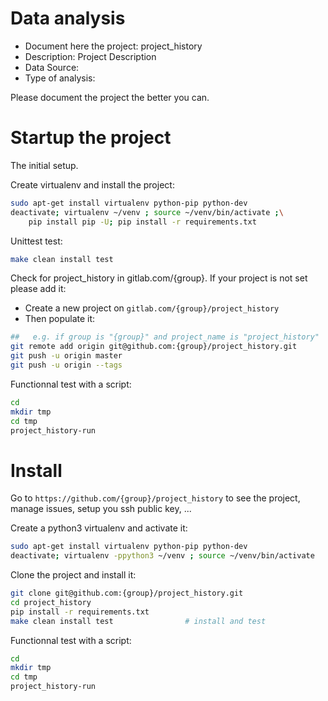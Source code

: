 # Data analysis
- Document here the project: project_history
- Description: Project Description
- Data Source:
- Type of analysis:

Please document the project the better you can.

# Startup the project

The initial setup.

Create virtualenv and install the project:
```bash
sudo apt-get install virtualenv python-pip python-dev
deactivate; virtualenv ~/venv ; source ~/venv/bin/activate ;\
    pip install pip -U; pip install -r requirements.txt
```

Unittest test:
```bash
make clean install test
```

Check for project_history in gitlab.com/{group}.
If your project is not set please add it:

- Create a new project on `gitlab.com/{group}/project_history`
- Then populate it:

```bash
##   e.g. if group is "{group}" and project_name is "project_history"
git remote add origin git@github.com:{group}/project_history.git
git push -u origin master
git push -u origin --tags
```

Functionnal test with a script:

```bash
cd
mkdir tmp
cd tmp
project_history-run
```

# Install

Go to `https://github.com/{group}/project_history` to see the project, manage issues,
setup you ssh public key, ...

Create a python3 virtualenv and activate it:

```bash
sudo apt-get install virtualenv python-pip python-dev
deactivate; virtualenv -ppython3 ~/venv ; source ~/venv/bin/activate
```

Clone the project and install it:

```bash
git clone git@github.com:{group}/project_history.git
cd project_history
pip install -r requirements.txt
make clean install test                # install and test
```
Functionnal test with a script:

```bash
cd
mkdir tmp
cd tmp
project_history-run
```
